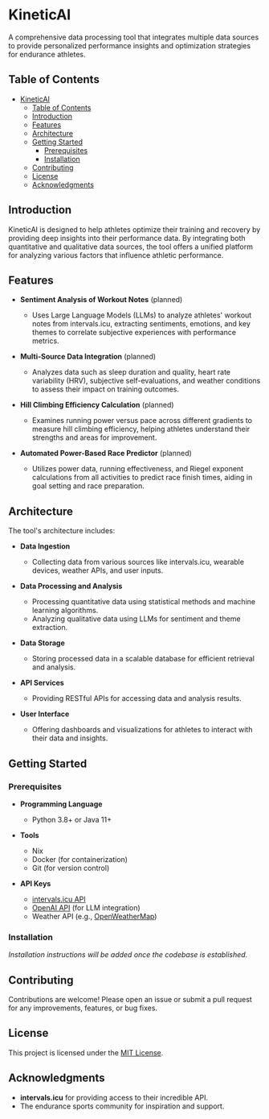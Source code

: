 # KineticAI

A comprehensive data processing tool that integrates multiple data sources to provide personalized performance insights and optimization strategies for endurance athletes.

## Table of Contents

- [KineticAI](#kineticai)
  - [Table of Contents](#table-of-contents)
  - [Introduction](#introduction)
  - [Features](#features)
  - [Architecture](#architecture)
  - [Getting Started](#getting-started)
    - [Prerequisites](#prerequisites)
    - [Installation](#installation)
  - [Contributing](#contributing)
  - [License](#license)
  - [Acknowledgments](#acknowledgments)

## Introduction

KineticAI is designed to help athletes optimize their training and recovery by providing deep insights into their performance data. By integrating both quantitative and qualitative data sources, the tool offers a unified platform for analyzing various factors that influence athletic performance.

## Features

- **Sentiment Analysis of Workout Notes** (planned)
  - Uses Large Language Models (LLMs) to analyze athletes' workout notes from intervals.icu, extracting sentiments, emotions, and key themes to correlate subjective experiences with performance metrics.

- **Multi-Source Data Integration** (planned)
  - Analyzes data such as sleep duration and quality, heart rate variability (HRV), subjective self-evaluations, and weather conditions to assess their impact on training outcomes.

- **Hill Climbing Efficiency Calculation** (planned)
  - Examines running power versus pace across different gradients to measure hill climbing efficiency, helping athletes understand their strengths and areas for improvement.

- **Automated Power-Based Race Predictor** (planned)
  - Utilizes power data, running effectiveness, and Riegel exponent calculations from all activities to predict race finish times, aiding in goal setting and race preparation.

## Architecture

The tool's architecture includes:

- **Data Ingestion**
  - Collecting data from various sources like intervals.icu, wearable devices, weather APIs, and user inputs.

- **Data Processing and Analysis**
  - Processing quantitative data using statistical methods and machine learning algorithms.
  - Analyzing qualitative data using LLMs for sentiment and theme extraction.

- **Data Storage**
  - Storing processed data in a scalable database for efficient retrieval and analysis.

- **API Services**
  - Providing RESTful APIs for accessing data and analysis results.

- **User Interface**
  - Offering dashboards and visualizations for athletes to interact with their data and insights.

## Getting Started

### Prerequisites

- **Programming Language**
  - Python 3.8+ or Java 11+

- **Tools**
  - Nix
  - Docker (for containerization)
  - Git (for version control)

- **API Keys**
  - [intervals.icu API](https://intervals.icu/api/)
  - [OpenAI API](https://openai.com/api/) (for LLM integration)
  - Weather API (e.g., [OpenWeatherMap](https://openweathermap.org/api))

### Installation

*Installation instructions will be added once the codebase is established.*

## Contributing

Contributions are welcome! Please open an issue or submit a pull request for any improvements, features, or bug fixes.

## License

This project is licensed under the [MIT License](LICENSE).

## Acknowledgments

- **intervals.icu** for providing access to their incredible API.
- The endurance sports community for inspiration and support.